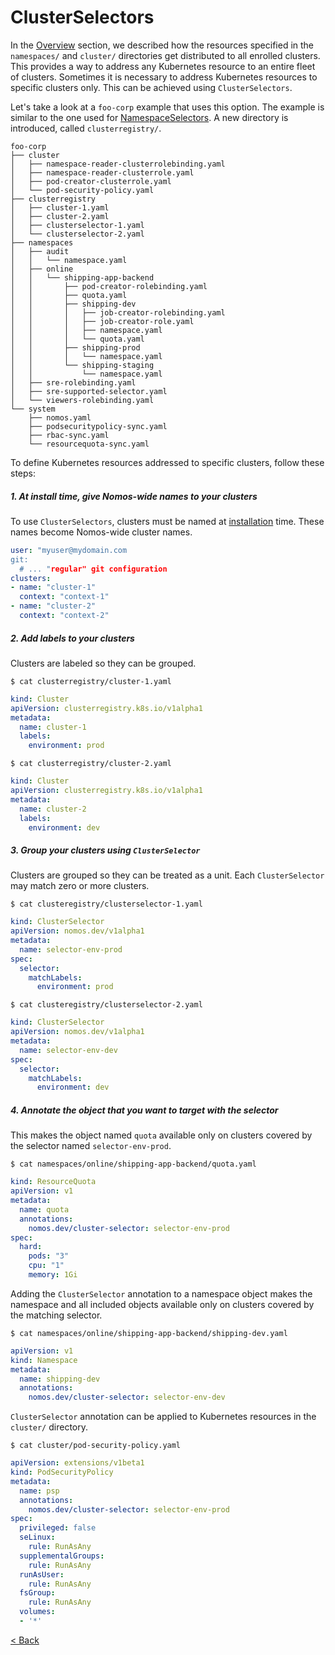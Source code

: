 # ClusterSelectors

In the [Overview](overview.md) section, we described how the resources specified
in the `namespaces/` and `cluster/` directories get distributed to all enrolled
clusters. This provides a way to address any Kubernetes resource to an entire
fleet of clusters. Sometimes it is necessary to address Kubernetes resources to
specific clusters only. This can be achieved using `ClusterSelectors`.

Let's take a look at a `foo-corp` example that uses this option. The example is
similar to the one used for [NamespaceSelectors](namespaceselectors.md). A new
directory is introduced, called `clusterregistry/`.

```console
foo-corp
├── cluster
│   ├── namespace-reader-clusterrolebinding.yaml
│   ├── namespace-reader-clusterrole.yaml
│   ├── pod-creator-clusterrole.yaml
│   └── pod-security-policy.yaml
├── clusterregistry
│   ├── cluster-1.yaml
│   ├── cluster-2.yaml
│   ├── clusterselector-1.yaml
│   └── clusterselector-2.yaml
├── namespaces
│   ├── audit
│   │   └── namespace.yaml
│   ├── online
│   │   └── shipping-app-backend
│   │       ├── pod-creator-rolebinding.yaml
│   │       ├── quota.yaml
│   │       ├── shipping-dev
│   │       │   ├── job-creator-rolebinding.yaml
│   │       │   ├── job-creator-role.yaml
│   │       │   ├── namespace.yaml
│   │       │   └── quota.yaml
│   │       ├── shipping-prod
│   │       │   └── namespace.yaml
│   │       └── shipping-staging
│   │           └── namespace.yaml
│   ├── sre-rolebinding.yaml
│   ├── sre-supported-selector.yaml
│   └── viewers-rolebinding.yaml
└── system
    ├── nomos.yaml
    ├── podsecuritypolicy-sync.yaml
    ├── rbac-sync.yaml
    └── resourcequota-sync.yaml
```

To define Kubernetes resources addressed to specific clusters, follow these
steps:

##### 1. At install time, give Nomos-wide names to your clusters

To use `ClusterSelectors`, clusters must be named at
[installation](installation.md) time. These names become Nomos-wide cluster
names.

```yaml
user: "myuser@mydomain.com
git:
  # ... "regular" git configuration
clusters:
- name: "cluster-1"
  context: "context-1"
- name: "cluster-2"
  context: "context-2"
```

##### 2. Add labels to your clusters

Clusters are labeled so they can be grouped.

```console
$ cat clusterregistry/cluster-1.yaml
```

```yaml
kind: Cluster
apiVersion: clusterregistry.k8s.io/v1alpha1
metadata:
  name: cluster-1
  labels:
    environment: prod
```

```console
$ cat clusterregistry/cluster-2.yaml
```

```yaml
kind: Cluster
apiVersion: clusterregistry.k8s.io/v1alpha1
metadata:
  name: cluster-2
  labels:
    environment: dev
```

##### 3. Group your clusters using `ClusterSelector`

Clusters are grouped so they can be treated as a unit. Each `ClusterSelector`
may match zero or more clusters.

```console
$ cat clusteregistry/clusterselector-1.yaml
```

```yaml
kind: ClusterSelector
apiVersion: nomos.dev/v1alpha1
metadata:
  name: selector-env-prod
spec:
  selector:
    matchLabels:
      environment: prod
```

```console
$ cat clusteregistry/clusterselector-2.yaml
```

```yaml
kind: ClusterSelector
apiVersion: nomos.dev/v1alpha1
metadata:
  name: selector-env-dev
spec:
  selector:
    matchLabels:
      environment: dev
```

##### 4. Annotate the object that you want to target with the selector

This makes the object named `quota` available only on clusters covered by the
selector named `selector-env-prod`.

```console
$ cat namespaces/online/shipping-app-backend/quota.yaml
```

```yaml
kind: ResourceQuota
apiVersion: v1
metadata:
  name: quota
  annotations:
    nomos.dev/cluster-selector: selector-env-prod
spec:
  hard:
    pods: "3"
    cpu: "1"
    memory: 1Gi
```

Adding the `ClusterSelector` annotation to a namespace object makes the
namespace and all included objects available only on clusters covered by the
matching selector.

```console
$ cat namespaces/online/shipping-app-backend/shipping-dev.yaml
```

```yaml
apiVersion: v1
kind: Namespace
metadata:
  name: shipping-dev
  annotations:
    nomos.dev/cluster-selector: selector-env-dev
```

`ClusterSelector` annotation can be applied to Kubernetes resources in the
`cluster/` directory.

```console
$ cat cluster/pod-security-policy.yaml
```

```yaml
apiVersion: extensions/v1beta1
kind: PodSecurityPolicy
metadata:
  name: psp
  annotations:
    nomos.dev/cluster-selector: selector-env-prod
spec:
  privileged: false
  seLinux:
    rule: RunAsAny
  supplementalGroups:
    rule: RunAsAny
  runAsUser:
    rule: RunAsAny
  fsGroup:
    rule: RunAsAny
  volumes:
  - '*'
```

[< Back](../../README.md)
